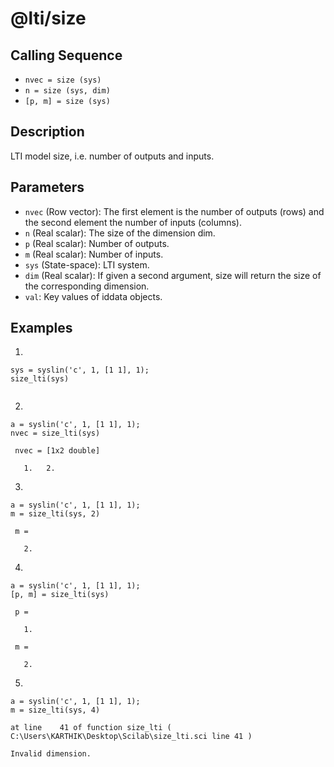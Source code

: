 # @lti/size

## Calling Sequence
- `nvec = size (sys)`
- `n = size (sys, dim)`
- `[p, m] = size (sys)`

## Description
LTI model size, i.e. number of outputs and inputs.

## Parameters
- `nvec` (Row vector): The first element is the number of outputs (rows) and the second element the number of inputs (columns).
- `n` (Real scalar): The size of the dimension dim.
- `p` (Real scalar): Number of outputs.
- `m` (Real scalar): Number of inputs.
- `sys` (State-space): LTI system.
- `dim` (Real scalar): If given a second argument, size will return the size of the corresponding dimension.
- `val`: Key values of iddata objects.

## Examples
1.
```
sys = syslin('c', 1, [1 1], 1);
size_lti(sys)
```
```

```
2.
```
a = syslin('c', 1, [1 1], 1);
nvec = size_lti(sys)
```
```
 nvec = [1x2 double]

   1.   2.
```

3.
```
a = syslin('c', 1, [1 1], 1);
m = size_lti(sys, 2)
```
```
 m = 

   2.
```

4.
```
a = syslin('c', 1, [1 1], 1);
[p, m] = size_lti(sys)
```
```
 p = 

   1.

 m = 

   2.
```

5.
```
a = syslin('c', 1, [1 1], 1);
m = size_lti(sys, 4)
```
```
at line    41 of function size_lti ( C:\Users\KARTHIK\Desktop\Scilab\size_lti.sci line 41 )

Invalid dimension.
```

